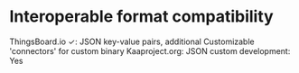 # Interoperable format compatibility

ThingsBoard.io ✓: JSON key-value pairs, additional Customizable 'connectors' for custom binary
Kaaproject.org: JSON
custom development: Yes